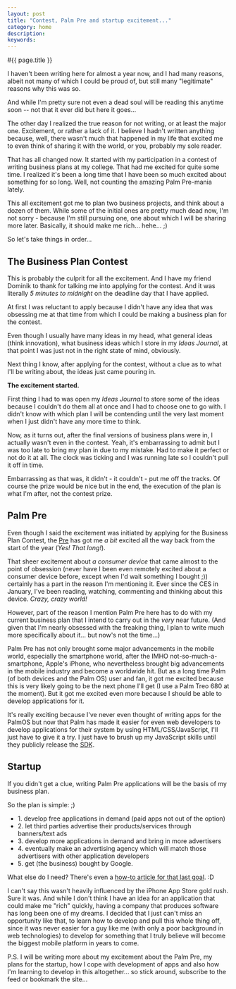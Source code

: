 ```yaml
---
layout: post
title: "Contest, Palm Pre and startup excitement..."
category: home
description: 
keywords: 
---
```


#{{ page.title }}

I haven't been writing here for almost a year now, and I had many reasons, albeit not many of which I could be proud of, but still many "legitimate" reasons why this was so.

And while I'm pretty sure not even a dead soul will be reading this anytime soon -- not that it ever did but here it goes...

The other day I realized the true reason for not writing, or at least the major one. Excitement, or rather a lack of it. I believe I hadn't written anything because, well, there wasn't much that happened in my life that excited me to even think of sharing it with the world, or you, probably my sole reader.

That has all changed now. It started with my participation in a contest of writing business plans at my college. That had me excited for quite some time. I realized it's been a long time that I have been so much excited about something for so long. Well, not counting the amazing Palm Pre-mania lately.

This all excitement got me to plan two business projects, and think about a dozen of them. While some of the initial ones are pretty much dead now, I'm not sorry - because I'm still pursuing one, one about which I will be sharing more later. Basically, it should make me rich... hehe... ;)

So let's take things in order...

<h2>The Business Plan Contest</h2>
This is probably the culprit for all the excitement. And I have my friend Dominik to thank for talking me into applying for the contest. And it was literally <em>5 minutes to midnight</em> on the deadline day that I have applied.

At first I was reluctant to apply because I didn't have any idea that was obsessing me at that time from which I could be making a business plan for the contest.

Even though I usually have many ideas in my head, what general ideas (think innovation), what business ideas which I store in my <em>Ideas Journal</em>, at that point I was just not in the right state of mind, obviously.

Next thing I know, after applying for the contest, without a clue as to what I'll be writing about, the ideas just came pouring in.

<span style="text-align:center;"><strong>The excitement started.</strong></span>

First thing I had to was open my <em>Ideas Journal</em> to store some of the ideas because I couldn't do them all at once and I had to choose one to go with. I didn't know with which plan I will be contending until the very last moment when I just didn't have any more time to think.

Now, as it turns out, after the final versions of business plans were in, I actually wasn't even in the contest. Yeah, it's embarrassing to admit but I was too late to bring my plan in due to my mistake. Had to make it perfect or not do it at all. The clock was ticking and I was running late so I couldn't pull it off in time.

Embarrassing as that was, it didn't - it couldn't - put me off the tracks. Of course the prize would be nice but in the end, the execution of the plan is what I'm after, not the contest prize.

<h2>Palm Pre</h2>
Even though I said the excitement was initiated by applying for the Business Plan Contest, the <a href="http://www.palm.com/pre">Pre</a> has got me <em>a bit</em> excited all the way back from the start of the year (<em>Yes! That long!</em>). 

That sheer excitement about <em>a consumer device</em> that came almost to the point of  obsession (never have I been even remotely excited about a consumer device before, except when I'd wait something I bought ;)) certainly has a part in the reason I'm mentioning it. Ever since the CES in January, I've been reading, watching, commenting and thinking about this device. <em>Crazy, crazy world!</em>

However, part of the reason I mention Palm Pre here has to do with my current business plan that I intend to carry out in the <em>very</em> near future. (And given that I'm nearly obsessed with the freaking thing, I plan to write much more specifically about it... but now's not the time...)

Palm Pre has not only brought some major advancements in the mobile world, especially the smartphone world, after the IMHO not-so-much-a-smartphone, Apple's iPhone, who nevertheless brought big advancements in the mobile industry and become a worldwide hit. But as a long time Palm (of both devices and the Palm OS) user and fan, it got me excited because this is very likely going to be the next phone I'll get (I use a Palm Treo 680 at the moment). But it got me excited even more because I should be able to develop applications for it.

It's really exciting because I've never even thought of writing apps for the PalmOS but now that Palm has made it easier for even web developers to develop applications for their system by using HTML/CSS/JavaScript, I'll just have to give it a try.
I just have to brush up my JavaScript skills until they publicly release the <abbr title="Software Development Kit">SDK</abbr>.

<h2>Startup</h2>
If you didn't get a clue, writing Palm Pre applications will be the basis of my business plan.

So the plan is simple: ;)
<ul>
<li>1. develop free applications in demand (paid apps not out of the option)</li>
<li>2. let third parties advertise their products/services through banners/text ads </li>
<li>3. develop more applications in demand and bring in more advertisers</li>
<li>4. eventually make an advertising agency which will match those advertisers with other application developers</li>
<li>5. get (the business) bought by Google.</li>
</ul>

What else do I need? There's even a <a href="http://www.infoworld.com/d/applications/how-get-bought-google-or-ibm-or-oracle-853">how-to article for that last goal</a>. :D

I can't say this wasn't heavily influenced by the iPhone App Store gold rush. Sure it was. And while I don't think I have an idea for an application that could make me "rich" quickly, having a company that produces software has long been one of my dreams. I decided that I just can't miss an opportunity like that, to learn how to develop and pull this whole thing off, since it was never easier for a guy like me (with only a poor background in web technologies) to develop for something that I truly believe will become the biggest mobile platform in years to come.

P.S. I will be writing more about my excitement about the Palm Pre, my plans for the startup, how I cope with development of apps and also how I'm learning to develop in this altogether... so stick around, subscribe to the feed or bookmark the site...